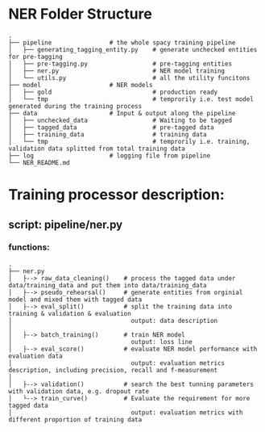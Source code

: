   # NER Folder Structure
    .
    ├── pipeline                # the whole spacy training pipeline
    │   ├── generating_tagging_entity.py    # generate unchecked entities for pre-tagging
    │   ├── pre-tagging.py                  # pre-tagging entities
    │   ├── ner.py                          # NER model training
    │   └── utils.py                        # all the utility funcitons
    ├── model                   # NER models 
    │   ├── gold                            # production ready
    │   └── tmp                             # temprorily i.e. test model generated during the training process
    ├── data                    # Input & output along the pipeline
    │   ├── unchecked_data                  # Waiting to be tagged
    │   ├── tagged_data                     # pre-tagged data
    │   ├── training_data                   # training data
    │   └── tmp                             # temprorily i.e. training, validation data splitted from total training data
    ├── log                     # logging file from pipeline
    └── NER_README.md


# Training processor description:
## script: pipeline/ner.py
### functions:
    .
    ├── ner.py               
    │   ├--> raw_data_cleaning()    # process the tagged data under data/training_data and put them into data/training_data
    │   ├--> pseudo_rehearsal()     # generate entities from orginial model and mixed them with tagged data
    │   ├--> eval_split()           # split the training data into training & validation & evaluation
    │                                 output: data description
    │                                 
    │   ├--> batch_training()       # train NER model
    │                                 output: loss line                         
    │   ├--> eval_score()           # evaluate NER model performance with evaluation data
    │                                 output: evaluation metrics description, including precision, recall and f-measurement
    │                                 
    │   ├--> validation()           # search the best tunning parameters with validation data, e.g. dropout rate
    │   └--> train_curve()          # Evaluate the requirement for more tagged data
    │                                 output: evaluation metrics with different proportion of training data
        
        
